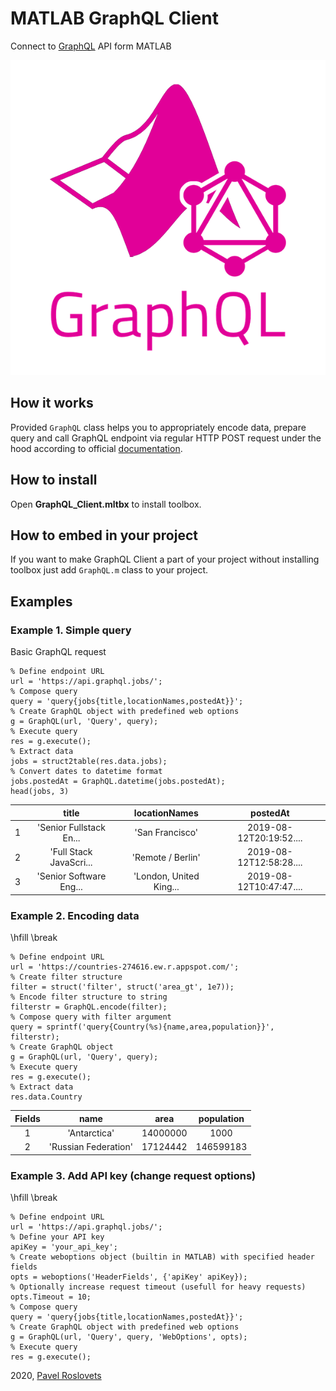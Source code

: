 # MATLAB GraphQL Client

Connect to [GraphQL](https://graphql.org/) API form MATLAB

![image_0.png](README_images/image_0.png)

## How it works

Provided `GraphQL` class helps you to appropriately encode data, prepare query and call GraphQL endpoint via regular HTTP POST request under the hood according to official [documentation](https://graphql.org/learn/serving-over-http/).

## How to install

Open **GraphQL_Client.mltbx** to install toolbox.

## How to embed in your project

If you want to make GraphQL Client a part of your project without installing toolbox just add `GraphQL.m` class to your project.

## Examples
### Example 1. Simple query

Basic GraphQL request

```matlab:Code
% Define endpoint URL
url = 'https://api.graphql.jobs/';
% Compose query
query = 'query{jobs{title,locationNames,postedAt}}';
% Create GraphQL object with predefined web options
g = GraphQL(url, 'Query', query);
% Execute query
res = g.execute();
% Extract data
jobs = struct2table(res.data.jobs);
% Convert dates to datetime format
jobs.postedAt = GraphQL.datetime(jobs.postedAt);
head(jobs, 3)
```

| |title|locationNames|postedAt|
|:--:|:--:|:--:|:--:|
|1|'Senior Fullstack En...|'San Francisco'|2019-08-12T20:19:52....|
|2|'Full Stack JavaScri...|'Remote / Berlin'|2019-08-12T12:58:28....|
|3|'Senior Software Eng...|'London, United King...|2019-08-12T10:47:47....|

### Example 2. Encoding data

\hfill \break

```matlab:Code
% Define endpoint URL
url = 'https://countries-274616.ew.r.appspot.com/';
% Create filter structure
filter = struct('filter', struct('area_gt', 1e7));
% Encode filter structure to string
filterstr = GraphQL.encode(filter);
% Compose query with filter argument
query = sprintf('query{Country(%s){name,area,population}}', filterstr);
% Create GraphQL object
g = GraphQL(url, 'Query', query);
% Execute query
res = g.execute();
% Extract data
res.data.Country
```

|Fields|name|area|population|
|:--:|:--:|:--:|:--:|
|1|'Antarctica'|14000000|1000|
|2|'Russian Federation'|17124442|146599183|

### Example 3. Add API key (change request options)

\hfill \break

```matlab:Code
% Define endpoint URL
url = 'https://api.graphql.jobs/';
% Define your API key
apiKey = 'your_api_key';
% Create weboptions object (builtin in MATLAB) with specified header fields
opts = weboptions('HeaderFields', {'apiKey' apiKey});
% Optionally increase request timeout (usefull for heavy requests)
opts.Timeout = 10;
% Compose query
query = 'query{jobs{title,locationNames,postedAt}}';
% Create GraphQL object with predefined web options
g = GraphQL(url, 'Query', query, 'WebOptions', opts);
% Execute query
res = g.execute();
```

2020, [Pavel Roslovets](https://roslovets.github.io)